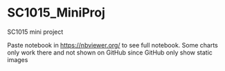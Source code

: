 # SC1015_MiniProj
SC1015 mini project 

Paste notebook in https://nbviewer.org/ to see full notebook. Some charts only work there and not shown on GitHub since GitHub only show static images
